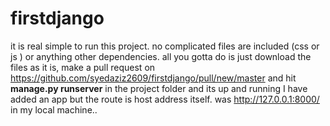# firstdjango

it is real simple to run this project.
no complicated files are included (css or js ) or anything other dependencies.
all you gotta do is just download the files as it is, make a pull request on  https://github.com/syedaziz2609/firstdjango/pull/new/master
and hit **manage.py runserver** in the project folder 
and its up and running 
I have added an app but the route is host address itself.
was http://127.0.0.1:8000/ in my local machine..
